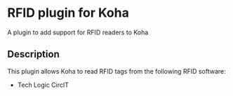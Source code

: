 # RFID plugin for Koha

A plugin to add support for RFID readers to Koha

## Description

This plugin allows Koha to read RFID tags from the following RFID software:
* Tech Logic CircIT
